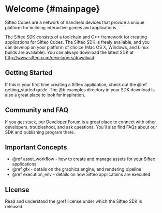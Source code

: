 Welcome          {#mainpage}
=======

Sifteo Cubes are a network of handheld devices that provide a unique platform for building interactive games and applications.

The Sifteo SDK consists of a toolchain and C++ framework for creating applications for Sifteo Cubes. The Sifteo SDK is freely available, and you can develop on your platform of choice (Mac OS X, Windows, and Linux builds are available). You can always download the latest SDK at http://www.sifteo.com/developers/download.

## Getting Started
If this is your first time creating a Sifteo application, check out the @ref getting_started guide. The @b examples directory in your SDK download is also a great place to look for inspiration.

## Community and FAQ
If you get stuck, our [Developer Forum](http://support.sifteo.com/forums) is a great place to connect with other developers, troubleshoot, and ask questions. You'll also find FAQs about our SDK and publishing program there.

## Important Concepts
* @ref asset_workflow - how to create and manage assets for your Sifteo applications
* @ref gfx - details on the graphics engine, and rendering pipeline
* @ref execution_env - details on how Sifteo applications are executed

## License
Read and understand the @ref license under which the Sifteo SDK is released.
